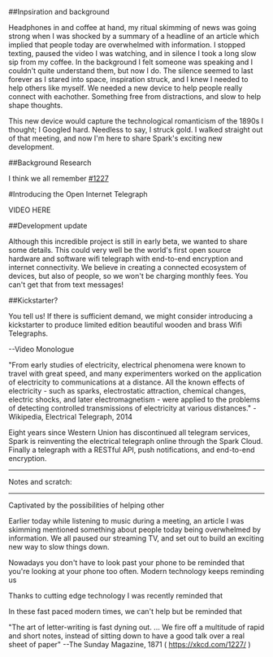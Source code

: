 
##Inpsiration and background

Headphones in and coffee at hand, my ritual skimming of news was going strong when I was shocked by a summary of a headline of an article which implied that people today are overwhelmed with information.  I stopped texting, paused the video I was watching, and in silence I took a long slow sip from my coffee.  In the background I felt someone was speaking and I couldn't quite understand them, but now I do.  The silence seemed to last forever as I stared into space, inspiration struck, and I knew I needed to help others like myself.  We needed a new device to help people really connect with eachother.  Something free from distractions, and slow to help shape thoughts.

This new device would capture the technological romanticism of the 1890s I thought; I Googled hard.  Needless to say, I struck gold.  I walked straight out of that meeting, and now I'm here to share Spark's exciting new development.


##Background Research

I think we all remember [#1227](https://xkcd.com/1227/)


#Introducing the Open Internet Telegraph

  VIDEO HERE




##Development update

Although this incredible project is still in early beta, we wanted to share some details.  This could very well be the world's first open source hardware and software wifi telegraph with end-to-end encryption and internet connectivity.  We believe in creating a connected ecosystem of devices, but also of people, so we won't be charging monthly fees.  You can't get that from text messages!


##Kickstarter?

You tell us!  If there is sufficient demand, we might consider introducing a kickstarter to produce limited edition beautiful wooden and brass Wifi Telegraphs.


--Video Monologue

"From early studies of electricity, electrical phenomena were known to travel with great speed, and many experimenters worked on the application of electricity to communications at a distance.
All the known effects of electricity - such as sparks, electrostatic attraction, chemical changes, electric shocks, and later electromagnetism - were applied to the problems of detecting controlled transmissions of electricity at various distances." - Wikipedia, Electrical Telegraph, 2014

Eight years since Western Union has discontinued all telegram services, Spark is reinventing the electrical telegraph online through the Spark Cloud.  Finally a telegraph with a RESTful API, push notifications, and end-to-end encryption.


  


---------------------

Notes and scratch:

---------------------






Captivated by the possibilities of helping other



Earlier today while listening to music during a meeting, an article I was skimming mentioned something about people today being overwhelmed by information.  We all paused our streaming TV, and set out to build an exciting new way to slow things down.


Nowadays you don't have to look past your phone to be reminded that you're looking at your phone too often.  Modern technology keeps reminding us 

Thanks to cutting edge technology I was recently reminded that 

In these fast paced modern times, we can't help but be reminded that 


"The art of letter-writing is fast dyning out. ... We fire off a multitude of rapid and short notes, instead of sitting down to have a good talk over a real sheet of paper" --The Sunday Magazine, 1871 ( https://xkcd.com/1227/ )
